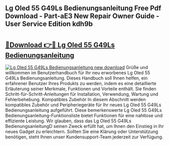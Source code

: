 ## Lg Oled 55 G49Ls Bedienungsanleitung Free Pdf Download - Part-aE3 New Repair Owner Guide - User Service Edition kdh9b

# <h2><a href="http://df19gj.blite.top/?on=Lg+Oled+55+G49Ls+Bedienungsanleitung">🔗Download 👉🔴 Lg Oled 55 G49Ls Bedienungsanleitung</a></h2>

[![Lg Oled 55 G49Ls Bedienungsanleitung new download](https://i.imgur.com/lujVjoI.png)](http://df19gj.blite.top/?on=Lg+Oled+55+G49Ls+Bedienungsanleitung)
Grüße und willkommen im Benutzerhandbuch für Ihr neu erworbenes Lg Oled 55 G49Ls Bedienungsanleitung. Dieses Handbuch soll Ihnen helfen, ein erfahrener Benutzer Ihres Produkts zu werden, indem es eine detaillierte Erläuterung seiner Merkmale, Funktionen und Vorteile enthält. Sie finden Schritt-für-Schritt-Anleitungen für Installation, Verwendung, Wartung und Fehlerbehebung. Kompatibles Zubehör In diesem Abschnitt werden kompatibles Zubehör und Peripheriegeräte für Ihr neues Lg Oled 55 G49Ls Bedienungsanleitung aufgeführt. Diese bemerkenswerte Lg Oled 55 G49Ls Bedienungsanleitung-Funktionsliste bietet Funktionen für eine nahtlose und effiziente Leistung. Wir glauben, dass das Lg Oled 55 G49Ls BedienungsanleitungD seinen Zweck erfüllt hat, um Ihnen den Einstieg in Ihr neues Gadget zu erleichtern. Sollten Sie eine Klärung oder Unterstützung benötigen, steht Ihnen unser Kundensupport-Team jederzeit zur Verfügung.
